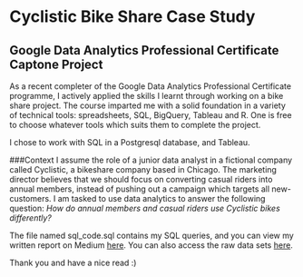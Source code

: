 # Cyclistic Bike Share Case Study
## Google Data Analytics Professional Certificate Captone Project

As a recent completer of the Google Data Analytics Professional Certificate programme, I actively applied the skills I learnt through working on a bike share project. 
The course imparted me with a solid foundation in a variety of technical tools: spreadsheets, SQL, BigQuery, Tableau and R. One is free to choose whatever tools which suits them to complete the project. 

I chose to work with SQL in a Postgresql database, and Tableau. 

###Context
I assume the role of a junior data analyst in a fictional company called Cyclistic, a bikeshare company based in Chicago.
The marketing director believes that we should focus on converting casual riders into annual members, instead of pushing out a campaign which targets all new-customers. 
I am tasked to use data analytics to answer the following question: *How do annual members and casual riders use Cyclistic bikes differently?*

The file named sql_code.sql contains my SQL queries, and you can view my written report on Medium [here](https://medium.com/@gmw172/google-data-analytics-professional-certificate-capstone-project-cyclistic-bike-share-case-study-8021d5d1b0b).
You can also access the raw data sets [here](https://divvy-tripdata.s3.amazonaws.com/index.html). 

Thank you and have a nice read :)


